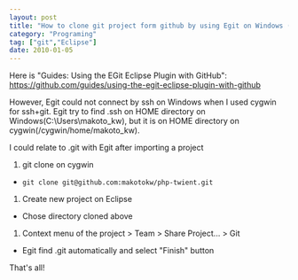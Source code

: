 ```yaml
---
layout: post
title: "How to clone git project form github by using Egit on Windows (sygwin)?"
category: "Programing"
tag: ["git","Eclipse"]
date: 2010-01-05
---
```


Here is "Guides: Using the EGit Eclipse Plugin with GitHub":
https://github.com/guides/using-the-egit-eclipse-plugin-with-github

However, Egit could not connect by ssh on Windows when I used cygwin for ssh+git.
Egit try to find .ssh on HOME directory on Windows(C:\Users\makoto_kw), but it is on HOME directory on cygwin(/cygwin/home/makoto_kw).

I could relate to .git with Egit after importing a project

1. git clone on cygwin
 * ```git clone git@github.com:makotokw/php-twient.git```
1. Create new project on Eclipse
 * Chose directory cloned above
1. Context menu of the project  > Team > Share Project... > Git
 * Egit find .git automatically and select "Finish" button

That's all!







